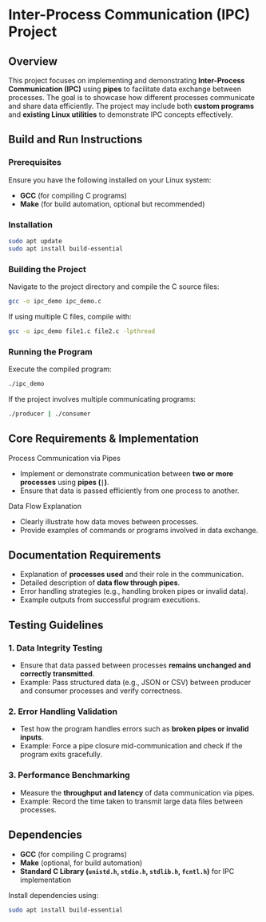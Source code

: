 # Inter-Process Communication (IPC) Project

## Overview
This project focuses on implementing and demonstrating **Inter-Process Communication (IPC)** using **pipes** to facilitate data exchange between processes. The goal is to showcase how different processes communicate and share data efficiently. The project may include both **custom programs** and **existing Linux utilities** to demonstrate IPC concepts effectively.

## Build and Run Instructions

### Prerequisites
Ensure you have the following installed on your Linux system:
- **GCC** (for compiling C programs)
- **Make** (for build automation, optional but recommended)

### Installation
```bash
sudo apt update
sudo apt install build-essential
```

### Building the Project
Navigate to the project directory and compile the C source files:
```bash
gcc -o ipc_demo ipc_demo.c
```

If using multiple C files, compile with:
```bash
gcc -o ipc_demo file1.c file2.c -lpthread
```

### Running the Program
Execute the compiled program:
```bash
./ipc_demo
```

If the project involves multiple communicating programs:
```bash
./producer | ./consumer
```

## Core Requirements & Implementation
 Process Communication via Pipes
- Implement or demonstrate communication between **two or more processes** using **pipes (`|`)**.
- Ensure that data is passed efficiently from one process to another.

Data Flow Explanation
- Clearly illustrate how data moves between processes.
- Provide examples of commands or programs involved in data exchange.

## Documentation Requirements
- Explanation of **processes used** and their role in the communication.
- Detailed description of **data flow through pipes**.
- Error handling strategies (e.g., handling broken pipes or invalid data).
- Example outputs from successful program executions.

## Testing Guidelines

### 1. Data Integrity Testing
- Ensure that data passed between processes **remains unchanged and correctly transmitted**.
- Example: Pass structured data (e.g., JSON or CSV) between producer and consumer processes and verify correctness.

### 2. Error Handling Validation
- Test how the program handles errors such as **broken pipes or invalid inputs**.
- Example: Force a pipe closure mid-communication and check if the program exits gracefully.

### 3. Performance Benchmarking
- Measure the **throughput and latency** of data communication via pipes.
- Example: Record the time taken to transmit large data files between processes.

## Dependencies
- **GCC** (for compiling C programs)
- **Make** (optional, for build automation)
- **Standard C Library (`unistd.h`, `stdio.h`, `stdlib.h`, `fcntl.h`)** for IPC implementation

Install dependencies using:
```bash
sudo apt install build-essential

